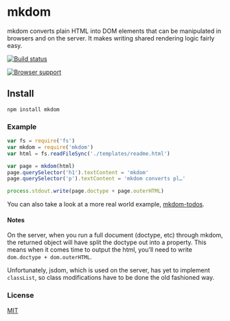 # mkdom
mkdom converts plain HTML into DOM elements that can be manipulated in browsers and on the server. It makes writing shared rendering logic fairly easy.

[![Build status](https://travis-ci.org/michaelrhodes/mkdom.png?branch=master)](https://travis-ci.org/michaelrhodes/mkdom)

[![Browser support](https://ci.testling.com/michaelrhodes/mkdom.png)](https://ci.testling.com/michaelrhodes/mkdom)

## Install
```
npm install mkdom
```

### Example
``` js
var fs = require('fs')
var mkdom = require('mkdom')
var html = fs.readFileSync('./templates/readme.html')

var page = mkdom(html)
page.querySelector('h1').textContent = 'mkdom'
page.querySelector('p').textContent = 'mkdom converts pl…'

process.stdout.write(page.doctype + page.outerHTML)
```

You can also take a look at a more real world example, [mkdom-todos](https://github.com/michaelrhodes/mkdom-todos).

#### Notes
On the server, when you run a full document (doctype, etc) through mkdom, the returned object will have split the doctype out into a property. This means when it comes time to output the html, you’ll need to write `dom.doctype + dom.outerHTML`.

Unfortunately, jsdom, which is used on the server, has yet to implement `classList`, so class modifications have to be done the old fashioned way.

### License
[MIT](http://opensource.org/licenses/MIT)

